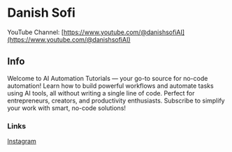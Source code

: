 # Danish Sofi
YouTube Channel: [https://www.youtube.com/@danishsofiAI](https://www.youtube.com/@danishsofiAI)

## Info

Welcome to AI Automation Tutorials — your go-to source for no-code automation! Learn how to build powerful workflows and automate tasks using AI tools, all without writing a single line of code. Perfect for entrepreneurs, creators, and productivity enthusiasts. Subscribe to simplify your work with smart, no-code solutions!

### Links

[Instagram](https://instagram.com/danish__sofi)
